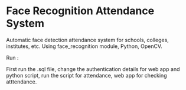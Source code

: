 # Face Recognition Attendance System
Automatic face detection attendance system for schools, colleges, institutes, etc.
Using face_recognition module, Python, OpenCV.

Run :

First run the .sql file,
change the authentication details for web app and python script,
run the script for attendance,
web app for checking atttendance.
